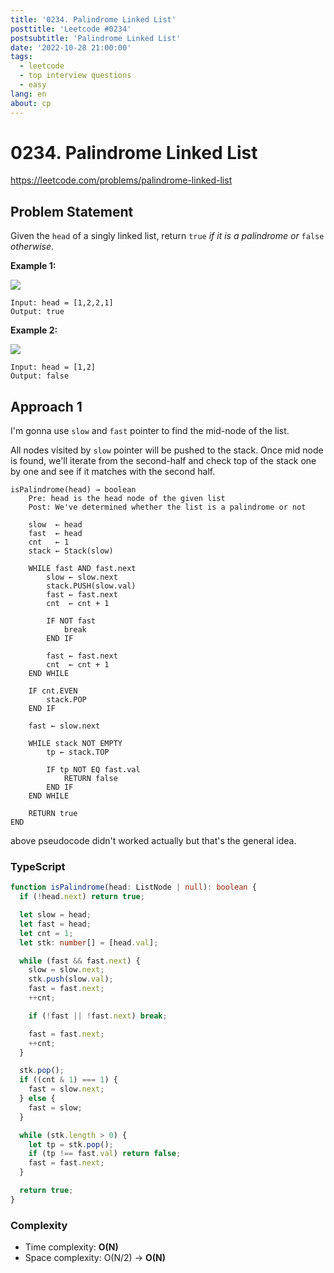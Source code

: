```yaml
---
title: '0234. Palindrome Linked List'
posttitle: 'Leetcode #0234'
postsubtitle: 'Palindrome Linked List'
date: '2022-10-28 21:00:00'
tags:
  - leetcode
  - top interview questions
  - easy
lang: en
about: cp
---
```


# 0234. Palindrome Linked List

https://leetcode.com/problems/palindrome-linked-list

## Problem Statement

Given the `head` of a singly linked list, return `true` _if it is a palindrome or_ `false` _otherwise_.

**Example 1:**

![](https://assets.leetcode.com/uploads/2021/03/03/pal1linked-list.jpg)

```text
Input: head = [1,2,2,1]
Output: true
```

**Example 2:**

![](https://assets.leetcode.com/uploads/2021/03/03/pal2linked-list.jpg)

```text
Input: head = [1,2]
Output: false
```

## Approach 1

I'm gonna use `slow` and `fast` pointer to find the mid-node of the list.

All nodes visited by `slow` pointer will be pushed to the stack. Once mid node is found, we'll iterate from the second-half and check top of the stack one by one and see if it matches with the second half.

```text
isPalindrome(head) → boolean
    Pre: head is the head node of the given list
    Post: We've determined whether the list is a palindrome or not

    slow  ← head
    fast  ← head
    cnt   ← 1
    stack ← Stack(slow)

    WHILE fast AND fast.next
        slow ← slow.next
        stack.PUSH(slow.val)
        fast ← fast.next
        cnt  ← cnt + 1

        IF NOT fast
            break
        END IF

        fast ← fast.next
        cnt  ← cnt + 1
    END WHILE

    IF cnt.EVEN
        stack.POP
    END IF

    fast ← slow.next

    WHILE stack NOT EMPTY
        tp ← stack.TOP

        IF tp NOT EQ fast.val
            RETURN false
        END IF
    END WHILE

    RETURN true
END
```

above pseudocode didn't worked actually but that's the general idea.

### TypeScript

```ts
function isPalindrome(head: ListNode | null): boolean {
  if (!head.next) return true;

  let slow = head;
  let fast = head;
  let cnt = 1;
  let stk: number[] = [head.val];

  while (fast && fast.next) {
    slow = slow.next;
    stk.push(slow.val);
    fast = fast.next;
    ++cnt;

    if (!fast || !fast.next) break;

    fast = fast.next;
    ++cnt;
  }

  stk.pop();
  if ((cnt & 1) === 1) {
    fast = slow.next;
  } else {
    fast = slow;
  }

  while (stk.length > 0) {
    let tp = stk.pop();
    if (tp !== fast.val) return false;
    fast = fast.next;
  }

  return true;
}
```

### Complexity

- Time complexity: **O(N)**
- Space complexity: O(N/2) → **O(N)**
